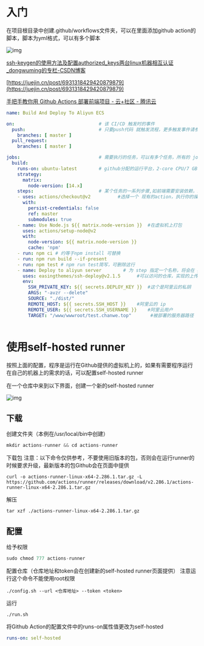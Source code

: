 # 入门

在项目根目录中创建.github/workflows文件夹，可以在里面添加github action的脚本，脚本为yml格式，可以有多个脚本

![img](http://picgo.chanwe.top/202204180056948.png)


[ssh-keygen的使用方法及配置authorized_keys两台linux机器相互认证_dongwuming的专栏-CSDN博客](https://blog.csdn.net/dongwuming/article/details/9705595)


[﻿https://juejin.cn/post/6931318429420879879](https://juejin.cn/post/6931318429420879879)


[手把手教你用 Github Actions 部署前端项目 - 云+社区 - 腾讯云](https://cloud.tencent.com/developer/article/1816853)


```yaml
name: Build And Deploy To Aliyun ECS

on:                               # 该 CI/CD 触发时的事件
  push:                           # 只要push代码 就触发流程，更多触发事件请参考官方文档
    branches: [ master ]
  pull_request:
    branches: [ master ]     

jobs:                             # 需要执行的任务，可以有多个任务，所有的 job 都是并行的，但往往会有依赖关系
  build:
    runs-on: ubuntu-latest        # github分配的运行平台，2-core CPU/7 GB of RAM memory/14 GB of SSD disk space
    strategy:
      matrix:
        node-version: [14.x]
    steps:                        # 某个任务的一系列步骤,如前端需要安装依赖，编译打包代码等等
    - uses: actions/checkout@v2          #选择一个 现有的action，执行你的操作
      with:
        persist-credentials: false
        ref: master 
        submodules: true
    - name: Use Node.js ${{ matrix.node-version }}  #在虚拟机上打包
      uses: actions/setup-node@v2
      with:
        node-version: ${{ matrix.node-version }}
        cache: 'npm'
    - run: npm ci # 约等于npm install 可替换
    - run: npm run build --if-present
    - run: npm test # npm run test简写，可删除这行
    - name: Deploy to aliyun server        # 为 step 指定一个名称，将会在 github action 的控制台中显示
      uses: easingthemes/ssh-deploy@v2.1.5      #可以访问的仓库，实现的上传服务器步骤被封装在此action
      env:
        SSH_PRIVATE_KEY: ${{ secrets.DEPLOY_KEY }}  #这个是阿里云的私钥
        ARGS: "-avzr --delete"
        SOURCE: "./dist/"
        REMOTE_HOST: ${{ secrets.SSH_HOST }}    #阿里云的 ip
        REMOTE_USER: ${{ secrets.SSH_USERNAME }}    #阿里云用户
        TARGET: "/www/wwwroot/test.chanwe.top"       #被部署的服务器路径 



```
# 使用self-hosted runner

按照上面的配置，程序是运行在Github提供的虚拟机上的，如果有需要程序运行在自己的机器上的需求的话，可以配置self-hosted runner

在一个仓库中来到以下界面，创建一个新的self-hosted runner

![img](http://picgo.chanwe.top/202204180056512.png)


## 下载

创建文件夹（本例在/usr/local/bin中创建）

```dart
mkdir actions-runner && cd actions-runner 
```
下载包
注意：以下命令仅供参考，不要使用旧版本的包，否则会在运行runner的时候要求升级，最新版本的包Github会在页面中提供

```plain
curl -o actions-runner-linux-x64-2.286.1.tar.gz -L https://github.com/actions/runner/releases/download/v2.286.1/actions-runner-linux-x64-2.286.1.tar.gz
```
解压
```plain
tar xzf ./actions-runner-linux-x64-2.286.1.tar.gz
```
## 配置

给予权限

```dart
sudo chmod 777 actions-runner 
```
配置仓库（仓库地址和token会在创建新的self-hosted runner页面提供）
注意运行这个命令不能使用root权限

```plain
./config.sh --url <仓库地址> --token <token>
```
运行
```plain
./run.sh
```
将Github Action的配置文件中的runs-on属性值更改为self-hosted
```yaml
runs-on: self-hosted 
```

